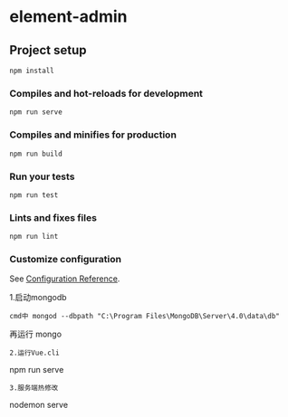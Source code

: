 # element-admin

## Project setup
```
npm install
```

### Compiles and hot-reloads for development
```
npm run serve
```

### Compiles and minifies for production
```
npm run build
```

### Run your tests
```
npm run test
```

### Lints and fixes files
```
npm run lint
```

### Customize configuration
See [Configuration Reference](https://cli.vuejs.org/config/).

1.启动mongodb 
```
cmd中 mongod --dbpath "C:\Program Files\MongoDB\Server\4.0\data\db"
```
再运行  mongo
```
2.运行Vue.cli
```
npm run serve
```
3.服务端热修改 
```
nodemon serve